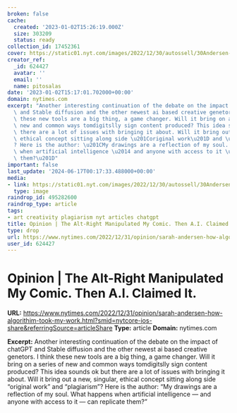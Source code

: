```yaml
---
broken: false
cache:
  created: '2023-01-02T15:26:19.000Z'
  size: 303209
  status: ready
collection_id: 17452361
cover: https://static01.nyt.com/images/2022/12/30/autossell/30Andersen-FirstFrame/30Andersen-FirstFrame-largeHorizontalJumbo-v2.jpg
creator_ref:
  _id: 624427
  avatar: ''
  email: ''
  name: pitosalas
date: '2023-01-02T15:17:01.702000+00:00'
domain: nytimes.com
excerpt: "Another interesting continuation of the debate on the impact of chatGPT\
  \ and Stable diffusion and the other newest ai based creative genetors. I think\
  \ these new tools are a big thing, a game changer. Will it bring on a series of\
  \ new and common ways tomdigitslly sign content produced? This idea sounds ok but\
  \ there are a lot of issues with bringing it about. Will it bring out a new, singular,\
  \ ethical concept sitting along side \u201Coriginal work\u201D and \u201Cplagiarism\u201D\
  ? Here is the author: \u201CMy drawings are a reflection of my soul. What happens\
  \ when artificial intelligence \u2014 and anyone with access to it \u2014 can replicate\
  \ them?\u201D"
important: false
last_update: '2024-06-17T00:17:33.488000+00:00'
media:
- link: https://static01.nyt.com/images/2022/12/30/autossell/30Andersen-FirstFrame/30Andersen-FirstFrame-largeHorizontalJumbo-v2.jpg
  type: image
raindrop_id: 495282600
raindrop_type: article
tags:
- art creativity plagiarism nyt articles chatgpt
title: Opinion | The Alt-Right Manipulated My Comic. Then A.I. Claimed It.
type: drop
url: https://www.nytimes.com/2022/12/31/opinion/sarah-andersen-how-algorithim-took-my-work.html?smid=nytcore-ios-share&referringSource=articleShare
user_id: 624427
---
```


# Opinion | The Alt-Right Manipulated My Comic. Then A.I. Claimed It.

**URL:** https://www.nytimes.com/2022/12/31/opinion/sarah-andersen-how-algorithim-took-my-work.html?smid=nytcore-ios-share&referringSource=articleShare
**Type:** article
**Domain:** nytimes.com

**Excerpt:** Another interesting continuation of the debate on the impact of chatGPT and Stable diffusion and the other newest ai based creative genetors. I think these new tools are a big thing, a game changer. Will it bring on a series of new and common ways tomdigitslly sign content produced? This idea sounds ok but there are a lot of issues with bringing it about. Will it bring out a new, singular, ethical concept sitting along side “original work” and “plagiarism”? Here is the author: “My drawings are a reflection of my soul. What happens when artificial intelligence — and anyone with access to it — can replicate them?”
